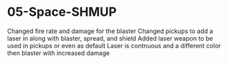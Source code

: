# 05-Space-SHMUP
 
Changed fire rate and damage for the blaster
Changed pickups to add a laser in along with blaster, spread, and shield
Added laser weapon to be used in pickups or even as default
Laser is contnuous and a different color then blaster with increased damage
